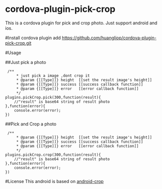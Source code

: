 # cordova-plugin-pick-crop
  This is a cordova plugin for pick and crop photo.
  Just support android and ios.
  
  
#Install
    cordova plugin add https://github.com/huangliop/cordova-plugin-pick-crop.git
 
#Usage

##Just pick a photo
```
 /**
     * just pick a image ,dont crop it
     * @param {[[Type]]} height  [[set the result image's height]]
     * @param {[[Type]]} success [[success callback function]]
     * @param {[[Type]]} error   [[error callback function]]
     */
plugins.pickCrop.pick(300,function(result){
    //"result" is base64 string of result photo
},function(error){
    console.error(error);
})   
```
##Pick and Crop a photo
```
 /** 
     * @param {[[Type]]} height  [[set the result image's height]]
     * @param {[[Type]]} success [[success callback function]]
     * @param {[[Type]]} error   [[error callback function]]
     */
plugins.pickCrop.crop(300,function(result){
    //"result" is base64 string of result photo
},function(error){
    console.error(error);
})   
```
#License
This android is based on [android-crop](https://github.com/jdamcd/android-crop)
